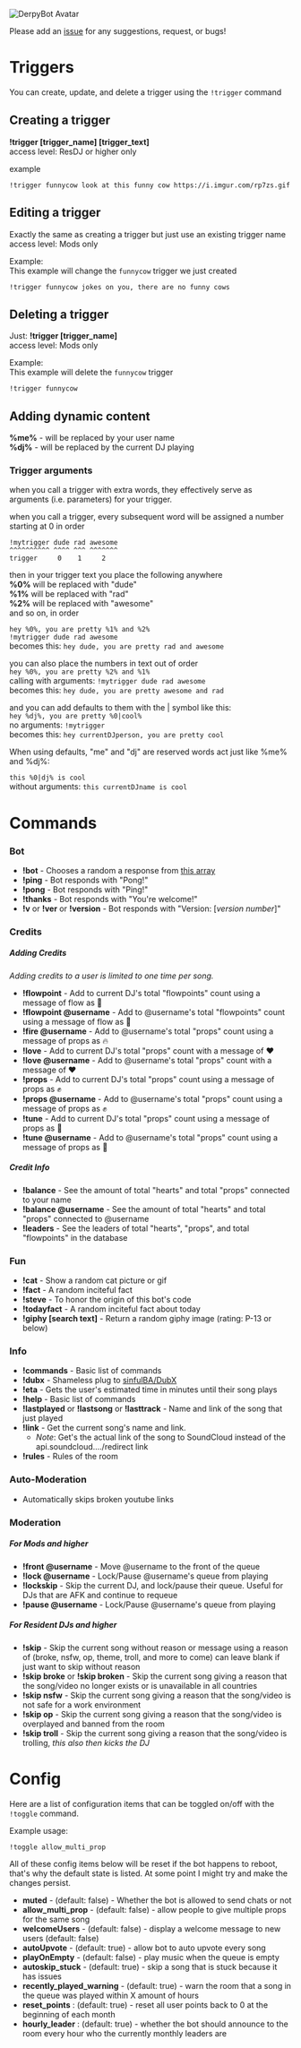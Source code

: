 ![DerpyBot Avatar](http://i.imgur.com/p999E1u.png)

Please add an [issue](https://github.com/franciscog/DerpyBot/issues) for any suggestions, request, or bugs!

# Triggers
You can create, update, and delete a trigger using the `!trigger` command

## Creating a trigger 
**!trigger \[trigger_name\] \[trigger_text\]**    
access level: ResDJ or higher only

example
```
!trigger funnycow look at this funny cow https://i.imgur.com/rp7zs.gif
```

## Editing a trigger 
Exactly the same as creating a trigger but just use an existing trigger name    
access level: Mods only

Example:    
This example will change the `funnycow` trigger we just created
```
!trigger funnycow jokes on you, there are no funny cows
```

## Deleting a trigger 
Just:  **!trigger \[trigger_name\]**    
access level: Mods only

Example:    
This example will delete the `funnycow` trigger
```
!trigger funnycow
```

## Adding dynamic content

**%me%** - will be replaced by your user name    
**%dj%** - will be replaced by the current DJ playing    

### Trigger arguments
when you call a trigger with extra words, they effectively serve as arguments (i.e. parameters) for your trigger.

when you call a trigger, every subsequent word will be assigned a number starting at 0 in order

```
!mytrigger dude rad awesome    
^^^^^^^^^^ ^^^^ ^^^ ^^^^^^^    
trigger     0    1     2
```

then in your trigger text you place the following anywhere    
**%0%** will be replaced with "dude"    
**%1%** will be replaced with "rad"    
**%2%** will be replaced with "awesome"    
and so on, in order

`hey %0%, you are pretty %1% and %2%`    
`!mytrigger dude rad awesome`    
becomes this:  `hey dude, you are pretty rad and awesome`

you can also place the numbers in text out of order    
`hey %0%, you are pretty %2% and %1%`    
calling with arguments: `!mytrigger dude rad awesome`    
becomes this:  `hey dude, you are pretty awesome and rad`

and you can add defaults to them with the | symbol like this:    
`hey %dj%, you are pretty %0|cool%`    
no arguments: `!mytrigger`    
becomes this:  `hey currentDJperson, you are pretty cool`    

When using defaults, "me" and "dj" are reserved words act just like %me% and %dj%:

`this %0|dj% is cool`    
without arguments: `this currentDJname is cool`


# Commands

### Bot

* **!bot** - Chooses a random a response from [this array](https://github.com/FranciscoG/DerpyBot/blob/master/bot/commands/bot/bot.js#L10)
* **!ping** - Bot responds with "Pong!"
* **!pong** - Bot responds with "Ping!"
* **!thanks** - Bot responds with "You're welcome!"
* **!v** or **!ver** or **!version** - Bot responds with "Version: [*version number*]"

### Credits

##### Adding Credits
*Adding credits to a user is limited to one time per song.*
* **!flowpoint** - Add to current DJ's total "flowpoints" count using a message of flow as :ocean:
* **!flowpoint @username** - Add to @username's total "flowpoints" count using a message of flow as :ocean:
* **!fire @username** - Add to @username's total "props" count using a message of props as :fire:
* **!love** - Add to current DJ's total "props" count with a message of :heart:
* **!love @username** - Add to @username's total "props" count with a message of :heart:
* **!props** - Add to current DJ's total "props" count using a message of props as :fist:
* **!props @username** - Add to @username's total "props" count using a message of props as :fist:
* **!tune** - Add to current DJ's total "props" count using a message of props as :musical_note:
* **!tune @username** - Add to @username's total "props" count using a message of props as :musical_note:
 
##### Credit Info
* **!balance** - See the amount of total "hearts" and total "props" connected to your name
* **!balance @username** - See the amount of total "hearts" and total "props" connected to @username
* **!leaders** - See the leaders of total "hearts", "props", and total "flowpoints" in the database

### Fun
* **!cat** - Show a random cat picture or gif
* **!fact** - A random inciteful fact
* **!steve** - To honor the origin of this bot's code
* **!todayfact** - A random inciteful fact about today
* **!giphy [search text]** - Return a random giphy image (rating: P-13 or below)

### Info
* **!commands** - Basic list of commands
* **!dubx** - Shameless plug to [sinfulBA/DubX](https://github.com/sinfulBA/DubX-Script)
* **!eta** - Gets the user's estimated time in minutes until their song plays
* **!help** - Basic list of commands
* **!lastplayed** or **!lastsong** or **!lasttrack** - Name and link of the song that just played
* **!link** - Get the current song's name and link. 
    * *Note*: Get's the actual link of the song to SoundCloud instead of the api.soundcloud..../redirect link
* **!rules** - Rules of the room

### Auto-Moderation    
* Automatically skips broken youtube links

### Moderation
##### For Mods and higher
* **!front @username** - Move @username to the front of the queue
* **!lock @username** - Lock/Pause @username's queue from playing
* **!lockskip** - Skip the current DJ, and lock/pause their queue. Useful for DJs that are AFK and continue to requeue
* **!pause @username** - Lock/Pause @username's queue from playing

##### For Resident DJs and higher
* **!skip** - Skip the current song without reason or message using a reason of (broke, nsfw, op, theme, troll, and more to come) can leave blank if just want to skip without reason
* **!skip broke** or **!skip broken** - Skip the current song giving a reason that the song/video no longer exists or is unavailable in all countries 
* **!skip nsfw** - Skip the current song giving a reason that the song/video is not safe for a work environment
* **!skip op** - Skip the current song giving a reason that the song/video is overplayed and banned from the room
* **!skip troll** - Skip the current song giving a reason that the song/video is trolling, *this also then kicks the DJ*


# Config

Here are a list of configuration items that can be toggled on/off with the `!toggle` command.

Example usage:
```
!toggle allow_multi_prop
```

All of these config items below will be reset if the bot happens to reboot, that's why the default state is listed. At some point I might try and make the changes persist. 

* **muted** -  (default: false) - Whether the bot is allowed to send chats or not    
* **allow_multi_prop** -  (default: false) - allow people to give multiple props for the same song    
* **welcomeUsers** -  (default: false) - display a welcome message to new users (default: false)    
* **autoUpvote** - (default: true) - allow bot to auto upvote every song    
* **playOnEmpty** - (default: false) - play music when the queue is empty    
* **autoskip_stuck** - (default: true) - skip a song that is stuck because it has issues    
* **recently\_played\_warning** - (default: true) - warn the room that a song in the queue was played within X amount of hours    
* **reset_points** :  (default: true) - reset all user points back to 0 at the beginning of each month    
* **hourly_leader** :  (default: true) - whether the bot should announce to the room every hour who the currently monthly leaders are